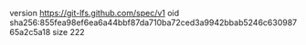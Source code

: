 version https://git-lfs.github.com/spec/v1
oid sha256:855fea98ef6ea6a44bbf87da710ba72ced3a9942bbab5246c63098765a2c5a18
size 222
